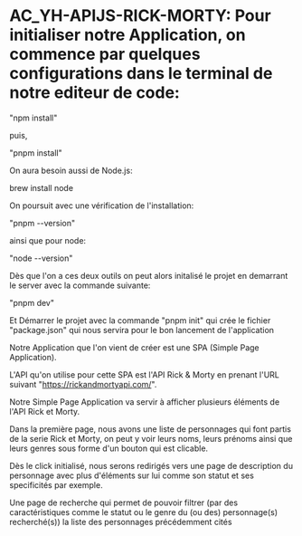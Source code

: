 # AC_YH-APIJS-RICK-MORTY: Pour initialiser notre Application, on commence par quelques configurations dans le terminal de notre editeur de code:

"npm install"

puis,

"pnpm install"

On aura besoin aussi de Node.js:

<p>brew install node<p>

On poursuit avec une vérification de l'installation:

"pnpm --version"

ainsi que pour node:

"node --version"

Dès que l'on a ces deux outils on peut alors initalisé le projet en demarrant le server avec la commande suivante:

"pnpm dev"

Et Démarrer le projet avec la commande "pnpm init" qui crée le fichier "package.json" qui nous servira pour le bon lancement de l'application

Notre Application que l'on vient de créer est une SPA (Simple Page Application). 

L'API qu'on utilise pour cette SPA est l'API Rick & Morty en prenant l'URL suivant "https://rickandmortyapi.com/".

Notre Simple Page Application va servir à afficher plusieurs éléments de l'API Rick et Morty.

Dans la première page, nous avons une liste de personnages qui font partis de la serie Rick et Morty, on peut y voir leurs noms, leurs prénoms ainsi que leurs genres sous forme d'un bouton qui est clicable.

Dès le click initialisé, nous serons redirigés vers une page de description du personnage avec plus d'éléments sur lui comme son statut et ses specificités par exemple.

Une page de recherche qui permet de pouvoir filtrer (par des caractéristiques comme le statut ou le genre du (ou des) personnage(s) recherché(s)) la liste des personnages précédemment cités
